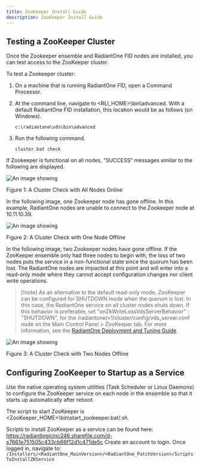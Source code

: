 ```yaml
---
title: ZooKeeper Install Guide
description: ZooKeeper Install Guide
---
```


## Testing a ZooKeeper Cluster

Once the Zookeeper ensemble and RadiantOne FID nodes are installed, you can test access to the ZooKeeper cluster.

To test a Zookeeper cluster:

1. On a machine that is running RadiantOne FID, open a Command Processor.
1. At the command line, navigate to <RLI_HOME>\bin\advanced. With a default RadiantOne FID installation, this location would be as follows (on Windows).

    `c:\radiantone\vds\bin\advanced`

3. Run the following command.

    `cluster.bat check`

If Zookeeper is functional on all nodes, “SUCCESS” messages similar to the following are displayed.

![An image showing ](Media/ZKImage4.1.jpg)

Figure 1: A Cluster Check with All Nodes Online

In the following image, one Zookeeper node has gone offline. In this example, RadiantOne nodes are unable to connect to the Zookeeper node at 10.11.10.39.

![An image showing ](Media/ZKImage4.2.jpg)

Figure 2: A Cluster Check with One Node Offline

In the following image, two Zookeeper nodes have gone offline. If the ZooKeeper ensemble only had three nodes to begin with, the loss of two nodes puts the service in a non-functional state since the quorum has been lost. The RadiantOne nodes are impacted at this point and will enter into a read-only mode where they cannot accept configuration changes nor client write operations.

>[!note] As an alternative to the default read-only mode, ZooKeeper can be configured for SHUTDOWN mode when the quorum is lost. In this case, the RadiantOne service on all cluster nodes shuts down. If this behavior is preferable, set "onZkWriteLossVdsServerBehavior" : "SHUTDOWN", for the /radiantone/v1/cluster/config/vds_server.conf node on the Main Control Panel > ZooKeeper tab. For more information, see the [RadiantOne Deployment and Tuning Guide](/deployment-and-tuning-guide/00-preface).

![An image showing ](Media/ZKImage4.3.jpg)

Figure 3: A Cluster Check with Two Nodes Offline

## Configuring ZooKeeper to Startup as a Service

Use the native operating system utilities (Task Scheduler or Linux Daemons) to configure the ZooKeeper service on each node in the ensemble so that it starts up automatically after reboot.

The script to start ZooKeeper is <ZooKeeper_HOME>\bin\start_zookeeper.bat/.sh.

Scripts to install ZooKeeper as a service can be found here: https://radiantlogicinc246.sharefile.com/d-s7661e751505c433cb66f12d1c471de5c 
Create an account to login. Once logged in, navigate to: `/Installers/<RadiantOne_MainVersion>/<RadiantOne_PatchVersion>/ScriptsToInstallZKService`
